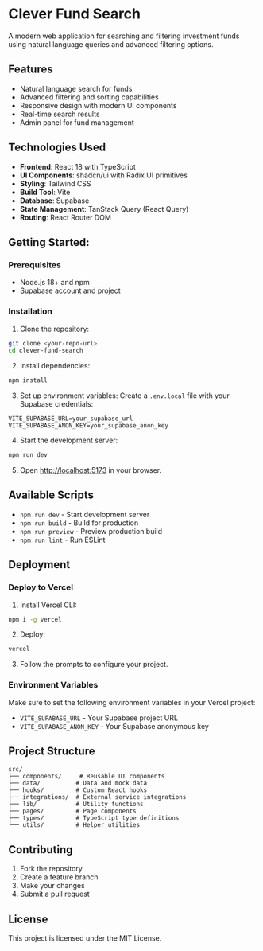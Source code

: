 # Clever Fund Search

A modern web application for searching and filtering investment funds using natural language queries and advanced filtering options.

## Features

- Natural language search for funds
- Advanced filtering and sorting capabilities
- Responsive design with modern UI components
- Real-time search results
- Admin panel for fund management

## Technologies Used

- **Frontend**: React 18 with TypeScript
- **UI Components**: shadcn/ui with Radix UI primitives
- **Styling**: Tailwind CSS
- **Build Tool**: Vite
- **Database**: Supabase
- **State Management**: TanStack Query (React Query)
- **Routing**: React Router DOM

## Getting Started:

### Prerequisites

- Node.js 18+ and npm
- Supabase account and project

### Installation

1. Clone the repository:
```bash
git clone <your-repo-url>
cd clever-fund-search
```

2. Install dependencies:
```bash
npm install
```

3. Set up environment variables:
Create a `.env.local` file with your Supabase credentials:
```env
VITE_SUPABASE_URL=your_supabase_url
VITE_SUPABASE_ANON_KEY=your_supabase_anon_key
```

4. Start the development server:
```bash
npm run dev
```

5. Open [http://localhost:5173](http://localhost:5173) in your browser.

## Available Scripts

- `npm run dev` - Start development server
- `npm run build` - Build for production
- `npm run preview` - Preview production build
- `npm run lint` - Run ESLint

## Deployment

### Deploy to Vercel

1. Install Vercel CLI:
```bash
npm i -g vercel
```

2. Deploy:
```bash
vercel
```

3. Follow the prompts to configure your project.

### Environment Variables

Make sure to set the following environment variables in your Vercel project:

- `VITE_SUPABASE_URL` - Your Supabase project URL
- `VITE_SUPABASE_ANON_KEY` - Your Supabase anonymous key

## Project Structure

```
src/
├── components/     # Reusable UI components
├── data/          # Data and mock data
├── hooks/         # Custom React hooks
├── integrations/  # External service integrations
├── lib/           # Utility functions
├── pages/         # Page components
├── types/         # TypeScript type definitions
└── utils/         # Helper utilities
```

## Contributing

1. Fork the repository
2. Create a feature branch
3. Make your changes
4. Submit a pull request

## License

This project is licensed under the MIT License.
